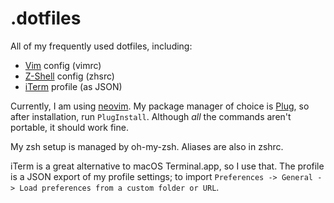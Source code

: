 # .dotfiles

All of my frequently used dotfiles, including:

- [Vim](http://www.vim.org) config (vimrc)
- [Z-Shell](https://github.com/robbyrussell/oh-my-zsh) config (zhsrc)
- [iTerm](https://www.iterm2.com) profile (as JSON)

Currently, I am using [neovim](https://neovim.io). My package manager of choice is [Plug](https://github.com/junegunn/vim-plug), so after installation, run `PlugInstall`. Although *all* the commands aren't portable, it should work fine.

My zsh setup is managed by oh-my-zsh. Aliases are also in zshrc.

iTerm is a great alternative to macOS Terminal.app, so I use that. The profile is a JSON export of my profile settings; to import `Preferences -> General -> Load preferences from a custom folder or URL`.

